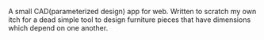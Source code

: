 A small CAD(parameterized design) app for web.
Written to scratch my own itch for a 
dead simple tool to design furniture pieces that 
have dimensions which depend on one another.

